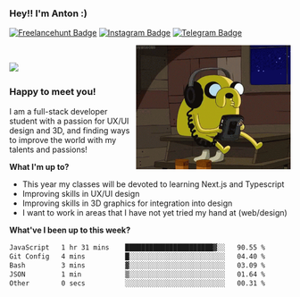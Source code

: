 ### Hey!! I'm Anton :) 

[![Freelancehunt Badge](https://img.shields.io/badge/-Freelancehunt-0e76a8?style=flat-square&logo=)](https://freelancehunt.com/freelancer/solodovnykov.html )
[![Instagram Badge](https://img.shields.io/badge/-Instagram-e4405f?style=flat-square&logo=Instagram&logoColor=white)](https://www.instagram.com/daunpictures/)
[![Telegram Badge](https://img.shields.io/badge/-Telegram-9cf?style=flat-square&logo=Telegram&logoColor=white)](https://t.me/solodovnykov)

<img align="right" alt="GIF" src="https://github.com/solodovnykov/solodovnykov/blob/master/jake.gif" width="277" height="222" />

 &nbsp;
 
 ![](https://visitor-badge.glitch.me/badge?page_id=solodovnykov.solodovnykov)

### Happy to meet you!

I am a full-stack developer student with a passion for UX/UI design and 3D, and finding ways to improve the world with my talents and passions! 

**What I'm up to?**

- This year my classes will be devoted to learning Next.js and Typescript
- Improving skills in UX/UI design
- Improving skills in 3D graphics for integration into design
- I want to work in areas that I have not yet tried my hand at (web/design)

**What've I been up to this week?** 

<!--START_SECTION:waka-->

```text
JavaScript   1 hr 31 mins    ██████████████████████▓░░   90.55 %
Git Config   4 mins          █░░░░░░░░░░░░░░░░░░░░░░░░   04.40 %
Bash         3 mins          ▓░░░░░░░░░░░░░░░░░░░░░░░░   03.09 %
JSON         1 min           ▒░░░░░░░░░░░░░░░░░░░░░░░░   01.64 %
Other        0 secs          ░░░░░░░░░░░░░░░░░░░░░░░░░   00.31 %
```

<!--END_SECTION:waka-->

